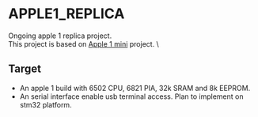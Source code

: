 # APPLE1_REPLICA
 Ongoing apple 1 replica project. \
 This project is based on [Apple 1 mini](https://github.com/DutchMaker/Apple-1-Mini) project. \
## Target
* An apple 1 build with 6502 CPU, 6821 PIA, 32k SRAM and 8k EEPROM.
* An serial interface enable usb terminal access. Plan to implement on stm32 platform.